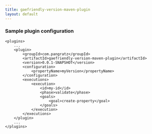 ```yaml
---
title: gaefriendly-version-maven-plugin
layout: default
---
```


### Sample plugin configuration

	<plugins>
		...
		<plugin>
			<groupId>com.pangratz</groupId>
			<artifactId>gaefriendly-version-maven-plugin</artifactId>
			<version>0.0.1-SNAPSHOT</version>
			<configuration>
				<propertyName>myVersion</propertyName>
			</configuration>
			<executions>
				<execution>
					<id>my-id</id>
					<phase>validate</phase>
					<goals>
						<goal>create-property</goal>
					</goals>
				</execution>
			</executions>
		</plugin>
		...
	</plugins>
